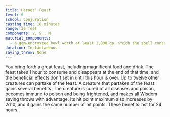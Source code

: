 ```yaml
---
title: Heroes' Feast
level: 6
school: Conjuration
casting_time: 10 minutes
range: 30 feet
components: V, S , M
material_components:
  - a gem-encrusted bowl worth at least 1,000 gp, which the spell consumes
duration: Instantaneous
saving_throw: None
---
```


You bring forth a great feast, including magnificent food and drink. The feast takes 1 hour to consume and disappears at the end of that time, and the beneficial effects don't set in until this hour is over. Up to twelve other creatures can partake of the feast. A creature that partakes of the feast gains several benefits. The creature is cured of all diseases and poison, becomes immune to poison and being frightened, and makes all Wisdom saving throws with advantage. Its hit point maximum also increases by 2d10, and it gains the same number of hit points. These benefits last for 24 hours.
